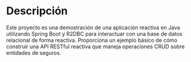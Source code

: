 # Descripción
Este proyecto es una demostración de una aplicación reactiva en Java utilizando Spring Boot y R2DBC para interactuar con una base de datos relacional de forma reactiva. Proporciona un ejemplo básico de cómo construir una API RESTful reactiva que maneja operaciones CRUD sobre entidades de seguros.